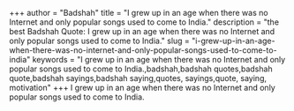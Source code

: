 +++
author = "Badshah"
title = "I grew up in an age when there was no Internet and only popular songs used to come to India."
description = "the best Badshah Quote: I grew up in an age when there was no Internet and only popular songs used to come to India."
slug = "i-grew-up-in-an-age-when-there-was-no-internet-and-only-popular-songs-used-to-come-to-india"
keywords = "I grew up in an age when there was no Internet and only popular songs used to come to India.,badshah,badshah quotes,badshah quote,badshah sayings,badshah saying,quotes, sayings,quote, saying, motivation"
+++
I grew up in an age when there was no Internet and only popular songs used to come to India.
